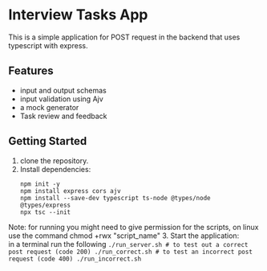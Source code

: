 # Interview Tasks App

This is a simple application for POST request in the backend that uses typescript with express.

## Features

- input and output schemas
- input validation using Ajv
- a mock generator
- Task review and feedback

## Getting Started

1. clone the repository.
2. Install dependencies:  
    ```sudo apt install npm
    npm init -y
    npm install express cors ajv
    npm install --save-dev typescript ts-node @types/node @types/express
    npx tsc --init
    ```

Note: for running you might need to give permission for the scripts, on linux use the command chmod +rwx "script_name"
3. Start the application:  
    in a terminal run the following
    ```./run_server.sh
    # to test out a correct post request (code 200)
    ./run_correct.sh
    # to test an incorrect post request (code 400)
    ./run_incorrect.sh
    ```